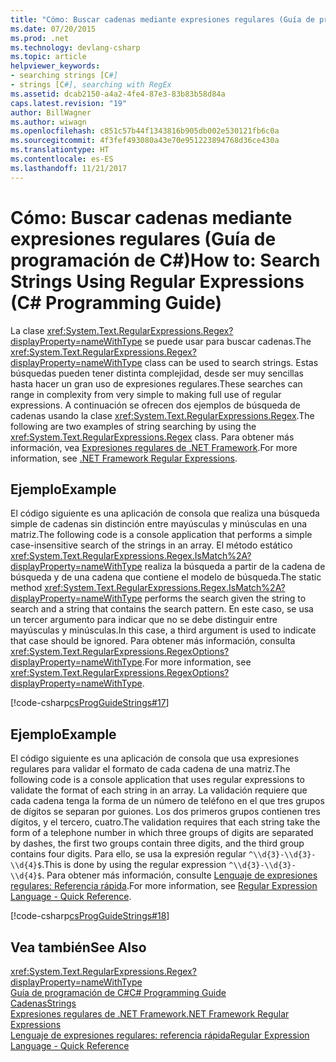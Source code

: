 ```yaml
---
title: "Cómo: Buscar cadenas mediante expresiones regulares (Guía de programación de C#)"
ms.date: 07/20/2015
ms.prod: .net
ms.technology: devlang-csharp
ms.topic: article
helpviewer_keywords:
- searching strings [C#]
- strings [C#], searching with RegEx
ms.assetid: dcab2150-a4a2-4fe4-87e3-83b83b58d84a
caps.latest.revision: "19"
author: BillWagner
ms.author: wiwagn
ms.openlocfilehash: c851c57b44f1343816b905db002e530121fb6c0a
ms.sourcegitcommit: 4f3fef493080a43e70e951223894768d36ce430a
ms.translationtype: HT
ms.contentlocale: es-ES
ms.lasthandoff: 11/21/2017
---
```

# <a name="how-to-search-strings-using-regular-expressions-c-programming-guide"></a><span data-ttu-id="5b2e5-102">Cómo: Buscar cadenas mediante expresiones regulares (Guía de programación de C#)</span><span class="sxs-lookup"><span data-stu-id="5b2e5-102">How to: Search Strings Using Regular Expressions (C# Programming Guide)</span></span>
<span data-ttu-id="5b2e5-103">La clase <xref:System.Text.RegularExpressions.Regex?displayProperty=nameWithType> se puede usar para buscar cadenas.</span><span class="sxs-lookup"><span data-stu-id="5b2e5-103">The <xref:System.Text.RegularExpressions.Regex?displayProperty=nameWithType> class can be used to search strings.</span></span> <span data-ttu-id="5b2e5-104">Estas búsquedas pueden tener distinta complejidad, desde ser muy sencillas hasta hacer un gran uso de expresiones regulares.</span><span class="sxs-lookup"><span data-stu-id="5b2e5-104">These searches can range in complexity from very simple to making full use of regular expressions.</span></span> <span data-ttu-id="5b2e5-105">A continuación se ofrecen dos ejemplos de búsqueda de cadenas usando la clase <xref:System.Text.RegularExpressions.Regex>.</span><span class="sxs-lookup"><span data-stu-id="5b2e5-105">The following are two examples of string searching by using the <xref:System.Text.RegularExpressions.Regex> class.</span></span> <span data-ttu-id="5b2e5-106">Para obtener más información, vea [Expresiones regulares de .NET Framework](https://msdn.microsoft.com/library/hs600312).</span><span class="sxs-lookup"><span data-stu-id="5b2e5-106">For more information, see [.NET Framework Regular Expressions](https://msdn.microsoft.com/library/hs600312).</span></span>  
  
## <a name="example"></a><span data-ttu-id="5b2e5-107">Ejemplo</span><span class="sxs-lookup"><span data-stu-id="5b2e5-107">Example</span></span>  
 <span data-ttu-id="5b2e5-108">El código siguiente es una aplicación de consola que realiza una búsqueda simple de cadenas sin distinción entre mayúsculas y minúsculas en una matriz.</span><span class="sxs-lookup"><span data-stu-id="5b2e5-108">The following code is a console application that performs a simple case-insensitive search of the strings in an array.</span></span> <span data-ttu-id="5b2e5-109">El método estático <xref:System.Text.RegularExpressions.Regex.IsMatch%2A?displayProperty=nameWithType> realiza la búsqueda a partir de la cadena de búsqueda y de una cadena que contiene el modelo de búsqueda.</span><span class="sxs-lookup"><span data-stu-id="5b2e5-109">The static method <xref:System.Text.RegularExpressions.Regex.IsMatch%2A?displayProperty=nameWithType> performs the search given the string to search and a string that contains the search pattern.</span></span> <span data-ttu-id="5b2e5-110">En este caso, se usa un tercer argumento para indicar que no se debe distinguir entre mayúsculas y minúsculas.</span><span class="sxs-lookup"><span data-stu-id="5b2e5-110">In this case, a third argument is used to indicate that case should be ignored.</span></span> <span data-ttu-id="5b2e5-111">Para obtener más información, consulta <xref:System.Text.RegularExpressions.RegexOptions?displayProperty=nameWithType>.</span><span class="sxs-lookup"><span data-stu-id="5b2e5-111">For more information, see <xref:System.Text.RegularExpressions.RegexOptions?displayProperty=nameWithType>.</span></span>  
  
 [!code-csharp[csProgGuideStrings#17](../../../csharp/programming-guide/strings/codesnippet/CSharp/how-to-search-strings-using-regular-expressions_1.cs)]  
  
## <a name="example"></a><span data-ttu-id="5b2e5-112">Ejemplo</span><span class="sxs-lookup"><span data-stu-id="5b2e5-112">Example</span></span>  
 <span data-ttu-id="5b2e5-113">El código siguiente es una aplicación de consola que usa expresiones regulares para validar el formato de cada cadena de una matriz.</span><span class="sxs-lookup"><span data-stu-id="5b2e5-113">The following code is a console application that uses regular expressions to validate the format of each string in an array.</span></span> <span data-ttu-id="5b2e5-114">La validación requiere que cada cadena tenga la forma de un número de teléfono en el que tres grupos de dígitos se separan por guiones. Los dos primeros grupos contienen tres dígitos, y el tercero, cuatro.</span><span class="sxs-lookup"><span data-stu-id="5b2e5-114">The validation requires that each string take the form of a telephone number in which three groups of digits are separated by dashes, the first two groups contain three digits, and the third group contains four digits.</span></span> <span data-ttu-id="5b2e5-115">Para ello, se usa la expresión regular `^\\d{3}-\\d{3}-\\d{4}$`.</span><span class="sxs-lookup"><span data-stu-id="5b2e5-115">This is done by using the regular expression `^\\d{3}-\\d{3}-\\d{4}$`.</span></span> <span data-ttu-id="5b2e5-116">Para obtener más información, consulte [Lenguaje de expresiones regulares: Referencia rápida](http://msdn.microsoft.com/library/930653a6-95d2-4697-9d5a-52d11bb6fd4c).</span><span class="sxs-lookup"><span data-stu-id="5b2e5-116">For more information, see [Regular Expression Language - Quick Reference](http://msdn.microsoft.com/library/930653a6-95d2-4697-9d5a-52d11bb6fd4c).</span></span>  
  
 [!code-csharp[csProgGuideStrings#18](../../../csharp/programming-guide/strings/codesnippet/CSharp/how-to-search-strings-using-regular-expressions_2.cs)]  
  
## <a name="see-also"></a><span data-ttu-id="5b2e5-117">Vea también</span><span class="sxs-lookup"><span data-stu-id="5b2e5-117">See Also</span></span>  
 <xref:System.Text.RegularExpressions.Regex?displayProperty=nameWithType>  
 [<span data-ttu-id="5b2e5-118">Guía de programación de C#</span><span class="sxs-lookup"><span data-stu-id="5b2e5-118">C# Programming Guide</span></span>](../../../csharp/programming-guide/index.md)  
 [<span data-ttu-id="5b2e5-119">Cadenas</span><span class="sxs-lookup"><span data-stu-id="5b2e5-119">Strings</span></span>](../../../csharp/programming-guide/strings/index.md)  
 [<span data-ttu-id="5b2e5-120">Expresiones regulares de .NET Framework</span><span class="sxs-lookup"><span data-stu-id="5b2e5-120">.NET Framework Regular Expressions</span></span>](https://msdn.microsoft.com/library/hs600312)  
 [<span data-ttu-id="5b2e5-121">Lenguaje de expresiones regulares: referencia rápida</span><span class="sxs-lookup"><span data-stu-id="5b2e5-121">Regular Expression Language - Quick Reference</span></span>](http://msdn.microsoft.com/library/930653a6-95d2-4697-9d5a-52d11bb6fd4c)
